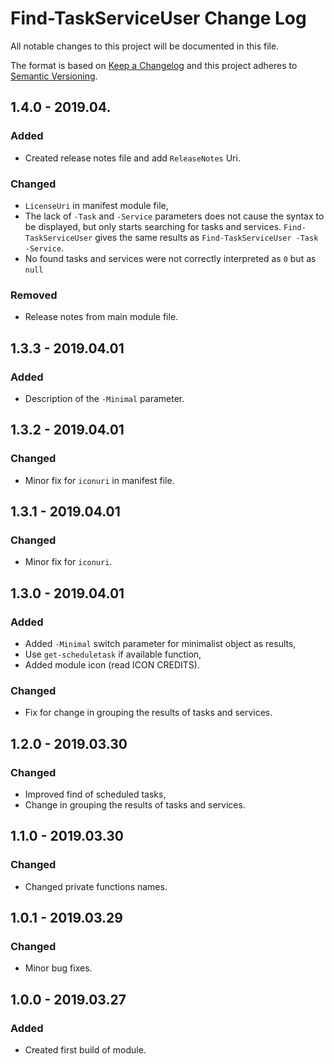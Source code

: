# Find-TaskServiceUser Change Log

All notable changes to this project will be documented in this file.

The format is based on [Keep a Changelog](http://keepachangelog.com/) and this project adheres to [Semantic Versioning](http://semver.org/).

## 1.4.0 - 2019.04.
### Added
- Created release notes file and add `ReleaseNotes` Uri.
### Changed
- `LicenseUri` in manifest module file,
- The lack of `-Task` and `-Service` parameters does not cause the syntax to be displayed, but only starts searching for tasks and services. `Find-TaskServiceUser` gives the same results as `Find-TaskServiceUser -Task -Service`.
- No found tasks and services were not correctly interpreted as `0` but as `null`
### Removed
- Release notes from main module file.
## 1.3.3 - 2019.04.01
### Added
- Description of the `-Minimal` parameter.
## 1.3.2 - 2019.04.01
### Changed
- Minor fix for `iconuri` in manifest file.
## 1.3.1 - 2019.04.01
### Changed
- Minor fix for `iconuri`.
## 1.3.0 - 2019.04.01
### Added
- Added `-Minimal` switch parameter for minimalist object as results,
- Use `get-scheduletask` if available function,
- Added module icon (read ICON CREDITS).
### Changed
- Fix for change in grouping the results of tasks and services.
## 1.2.0 - 2019.03.30
### Changed
- Improved find of scheduled tasks,
- Change in grouping the results of tasks and services. 
## 1.1.0 - 2019.03.30
### Changed
- Changed private functions names.
## 1.0.1 - 2019.03.29
### Changed
- Minor bug fixes.
## 1.0.0 - 2019.03.27
### Added
- Created first build of module.
